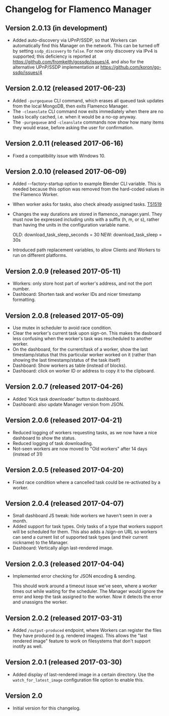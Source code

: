 Changelog for Flamenco Manager
==============================

## Version 2.0.13 (in development)

- Added auto-discovery via UPnP/SSDP, so that Workers can automatically find this Manager on the
  network. This can be turned off by setting `ssdp_discovery` to `false`. For now only discovery via
  IPv4 is supported; this deficiency is reported at https://github.com/fromkeith/gossdp/issues/4,
  and also for the alternative UPnP/SSDP implementation at https://github.com/koron/go-ssdp/issues/4


## Version 2.0.12 (released 2017-06-23)

- Added `-purgequeue` CLI command, which erases all queued task updates from the local MongoDB, then
  exits Flamenco Manager.
- The `-cleanslate` CLI command now exits immediately when there are no tasks locally cached, i.e.
  when it would be a no-op anyway.
- The `-purgequeue` and `-cleanslate` commands now show how many items they would erase, before
  asking the user for confirmation.


## Version 2.0.11 (released 2017-06-16)

- Fixed a compatibility issue with Windows 10.


## Version 2.0.10 (released 2017-06-09)

- Added --factory-startup option to example Blender CLI variable. This is needed because this
  option was removed from the hard-coded values in the Flamenco Worker.
- When worker asks for tasks, also check already assigned tasks.
  [T51519](https://developer.blender.org/T51519)
- Changes the way durations are stored in flamenco_manager.yaml. They must now be expressed
  including units with a suffix (h, m, or s), rather than having the units in the configuration
  variable name.

    OLD: download_task_sleep_seconds = 30
    NEW: download_task_sleep = 30s
- Introduced path replacement variables, to allow Clients and Workers to run on different platforms.


## Version 2.0.9 (released 2017-05-11)

- Workers: only store host part of worker's address, and not the port number.
- Dashboard: Shorten task and worker IDs and nicer timestamp formatting.


## Version 2.0.8 (released 2017-05-09)

- Use mutex in scheduler to avoid race condition.
- Clear the worker's current task upon sign-on. This makes the dasboard less confusing
  when the worker's task was rescheduled to another worker.
- On the dashboard, for the current/task of a worker, show the last timestamp/status
  that this particular worker worked on it (rather than showing the last timestamp/status
  of the task itself)
- Dashboard: Show workers as table (instead of blocks).
- Dashboard: click on worker ID or address to copy it to the clipboard.


## Version 2.0.7 (released 2017-04-26)

- Added 'Kick task downloader' button to dashboard.
- Dashboard: also update Manager version from JSON.


## Version 2.0.6 (released 2017-04-21)

- Reduced logging of workers requesting tasks, as we now have a nice dashboard
  to show the status.
- Reduced logging of task downloading.
- Not-seen workers are now moved to "Old workers" after 14 days (instead of 31)


## Version 2.0.5 (released 2017-04-20)

- Fixed race condition where a cancelled task could be re-activated
  by a worker.


## Version 2.0.4 (released 2017-04-07)

- Small dashboard JS tweak: hide workers we haven't seen in over a
  month.
- Added support for task types. Only tasks of a type that workers
  support will be scheduled for them. This also adds a /sign-on
  URL so workers can send a current list of supported task types
  (and their current nickname) to the Manager.
- Dashboard: Vertically align last-rendered image.


## Version 2.0.3 (released 2017-04-04)

- Implemented error checking for JSON encoding & sending.

  This should work around a timeout issue we've seen, where a worker
  times out while waiting for the scheduler. The Manager would ignore
  the error and keep the task assigned to the worker. Now it detects
  the error and unassigns the worker.


## Version 2.0.2 (released 2017-03-31)

- Added `/output-produced` endpoint, where Workers can register the files
  they have produced (e.g. rendered images). This allows the "last rendered
  image" feature to work on filesystems that don't support inotify as well.


## Version 2.0.1 (released 2017-03-30)

- Added display of last-rendered image in a certain directory. Use
  the `watch_for_latest_image` configuration file option to enable this.


## Version 2.0

- Initial version for this changelog.
